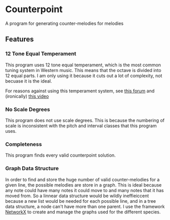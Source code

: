 # Counterpoint

A program for generating counter-melodies for melodies

## Features

### 12 Tone Equal Temperament

This program uses 12 tone equal temperament, which is the most common tuning system in Western music. This means that the octave is divided into 12 equal parts. I am only using it because it cuts out a lot of complexity, not becuase it is the ideal.

For reasons against using this temperament system, see [this forum](https://modwiggler.com/forum/viewtopic.php?t=260593) and (ironically) [this video](https://www.youtube.com/watch?v=FY74AFQl2qQ)

### No Scale Degrees

This program does not use scale degrees. This is because the numbering of scale is inconsistent with the pitch and interval classes that this program uses. 

### Completeness

This program finds every valid counterpoint solution.

<!-- ### Fitness Score

Inspired by the Foox repository, which aims to accomplish the same task as this one, each solution is scored according to certain features including how leaps are handled, the peak or low point,  -->

### Graph Data Structure

In order to find and store the huge number of valid counter-melodies for a given line, the possible melodies are store in a graph. This is ideal because any note could have many notes it could move to and many notes that it has moved from. So a linnear data structure would be wildly ineffieiccent because a new list would be needed for each possible line, and in a tree data structure, a node can't have more than one parent. I use the framework [NetworkX](https://networkx.org/documentation/stable/index.html) to create and manage the graphs used for the different species.